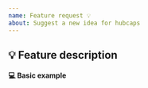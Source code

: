 ```yaml
---
name: Feature request 💡
about: Suggest a new idea for hubcaps
---
```


<!-- Please search existing issues to avoid creating duplicates. -->

## 💡 Feature description
<!-- Describe the feature you'd like. -->

#### 💻 Basic example
<!-- Include a basic code example if possible. Omit this section if not applicable. -->